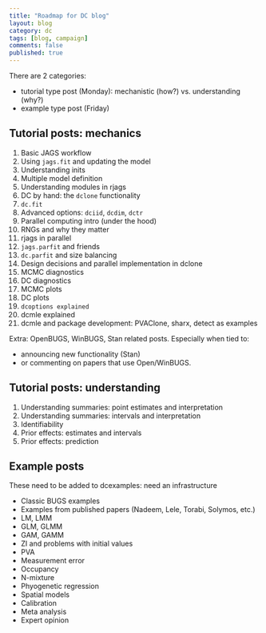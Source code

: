 ```yaml
---
title: "Roadmap for DC blog"
layout: blog
category: dc
tags: [blog, campaign]
comments: false
published: true
---
```


There are 2 categories:

* tutorial type post (Monday): mechanistic (how?) vs. understanding (why?)
* example type post (Friday)

## Tutorial posts: mechanics

1. Basic JAGS workflow
2. Using `jags.fit` and updating the model
3. Understanding inits
4. Multiple model definition
5. Understanding modules in rjags
6. DC by hand: the `dclone` functionality
7. `dc.fit`
8. Advanced options: `dciid`, `dcdim`, `dctr`
8. Parallel computing intro (under the hood)
7. RNGs and why they matter
8. rjags in parallel
9. `jags.parfit` and friends
10. `dc.parfit` and size balancing
11. Design decisions and parallel implementation in dclone
12. MCMC diagnostics
13. DC diagnostics
14. MCMC plots
15. DC plots
16. `dcoptions explained`
16. dcmle explained
17. dcmle and package development: PVAClone, sharx, detect as examples

Extra: OpenBUGS, WinBUGS, Stan related posts. Especially when tied to:

* announcing new functionality (Stan)
* or commenting on papers that use Open/WinBUGS.

## Tutorial posts: understanding

1. Understanding summaries: point estimates and interpretation
2. Understanding summaries: intervals and interpretation
3. Identifiability
4. Prior effects: estimates and intervals
5. Prior effects: prediction

## Example posts

These need to be added to dcexamples: need an infrastructure

* Classic BUGS examples
* Examples from published papers (Nadeem, Lele, Torabi, Solymos, etc.)
* LM, LMM
* GLM, GLMM
* GAM, GAMM
* ZI and problems with initial values
* PVA
* Measurement error
* Occupancy
* N-mixture
* Phyogenetic regression
* Spatial models
* Calibration
* Meta analysis
* Expert opinion

